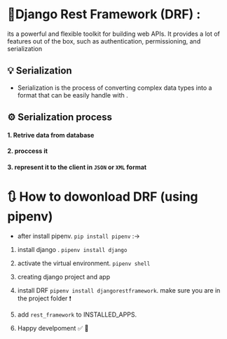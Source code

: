 # 📑Django Rest Framework (DRF) :
its a powerful and flexible toolkit for building web APIs. It
provides a lot of features out of the box, such as authentication, permissioning, and serialization

## 💡 Serialization
- Serialization is the process of converting complex data types into a format that can be easily handle with .



## ⚙️ Serialization process
#### 1. Retrive data from database
#### 2. proccess it 
#### 3. represent it to the client in `JSON` or `XML` format

# 🔃 How to dowonload DRF (using pipenv)
- after install pipenv. `pip install pipenv` :->
1. install django . `pipenv install django`
2. activate the virtual environment. `pipenv shell`
3. creating django project and app
4. install DRF `pipenv install djangorestframework`. make sure you are in the project folder ❗
5. add `rest_framework` to INSTALLED_APPS.

6. Happy develpoment ✅ 🎉